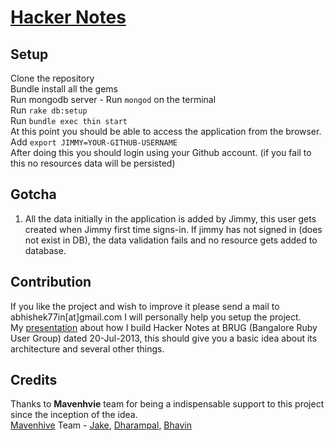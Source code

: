 # [Hacker Notes](http://www.thehackernotes.com)

## Setup
Clone the repository  
Bundle install all the gems  
Run mongodb server - Run `mongod` on the terminal  
Run `rake db:setup`  
Run `bundle exec thin start`  
At this point you should be able to access the application from the browser.  
Add `export JIMMY=YOUR-GITHUB-USERNAME`    
After doing this you should login using your Github account. (if you fail to this no resources data will be persisted)  

## Gotcha
1. All the data initially in the application is added by Jimmy, this user gets created when Jimmy first time signs-in.
If jimmy has not signed in (does not exist in DB), the data validation fails and no resource gets added to database.

## Contribution
If you like the project and wish to improve it please send a mail to abhishek77in[at]gmail.com I will personally help you setup the project.  
My [presentation](http://prezi.com/uvj4u2y0k1zg/how-i-built-hacker-notes/) about how I build Hacker Notes at BRUG (Bangalore Ruby User Group) dated 20-Jul-2013, this should give you a basic idea about its architecture and several other things.


## Credits
Thanks to **Mavenhvie** team for being a indispensable support to this project since the inception of the idea.  
[Mavenhive](http://www.mavenhive.in/) Team - [Jake](https://twitter.com/anandhak), [Dharampal](https://twitter.com/codemangler), [Bhavin](https://twitter.com/bhavinjavia)  
